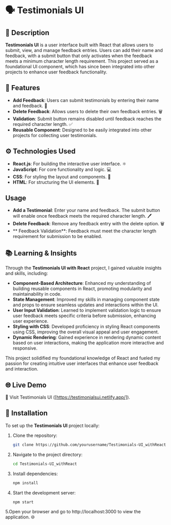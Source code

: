 # 🗣️ Testimonials UI

## 📜 Description
**Testimonials UI** is a user interface built with React that allows users to submit, view, and manage feedback entries. Users can add their name and feedback, with a submit button that only activates when the feedback meets a minimum character length requirement. This project served as a foundational UI component, which has since been integrated into other projects to enhance user feedback functionality.

## 🌟 Features
- **Add Feedback**: Users can submit testimonials by entering their name and feedback. 📝
- **Delete Feedback**: Allows users to delete their own feedback entries. 🗑️
- **Validation**: Submit button remains disabled until feedback reaches the required character length. ✅
- **Reusable Component**: Designed to be easily integrated into other projects for collecting user testimonials.

## ⚙️ Technologies Used
- **React.js**: For building the interactive user interface. ⚛️
- **JavaScript**: For core functionality and logic. 💻
- **CSS**: For styling the layout and components. 🎨
- **HTML**: For structuring the UI elements. 📄

## Usage
- **Add a Testimonial**: Enter your name and feedback. The submit button will enable once feedback meets the required character length. 🖊️
- **Delete Feedback**: Remove any feedback entry with the delete option. 🗑️
- ** Feedback Validation**: Feedback must meet the character length requirement for submission to be enabled.

## 📚 Learning & Insights

Through the **Testimonials UI with React** project, I gained valuable insights and skills, including:

- **Component-Based Architecture**: Enhanced my understanding of building reusable components in React, promoting modularity and maintainability in code.
- **State Management**: Improved my skills in managing component state and props to ensure seamless updates and interactions within the UI.
- **User Input Validation**: Learned to implement validation logic to ensure user feedback meets specific criteria before submission, enhancing user experience.
- **Styling with CSS**: Developed proficiency in styling React components using CSS, improving the overall visual appeal and user engagement.
- **Dynamic Rendering**: Gained experience in rendering dynamic content based on user interactions, making the application more interactive and responsive.

This project solidified my foundational knowledge of React and fueled my passion for creating intuitive user interfaces that enhance user feedback and interaction.

## 🌐 Live Demo
🌟 Visit Testimonials UI ([https://testimonialsui.netlify.app/]).

## 🚀 Installation
To set up the **Testimonials UI** project locally:

1. Clone the repository:
   ```bash
   git clone https://github.com/yourusername/Testimonials-UI_withReact.git
2. Navigate to the project directory:

   ```bash
   cd Testimonials-UI_withReact
   ```
3. Install dependencies:
   ```bash
   npm install
   ```
4. Start the development server:
   ```bash
   npm start
   ```
5.Open your browser and go to http://localhost:3000 to view the application. 🌐
